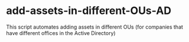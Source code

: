 # add-assets-in-different-OUs-AD
This script automates adding assets in different OUs (for companies that have different offices in the Active Directory)
